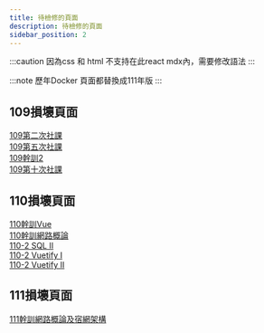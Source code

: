 ```yaml
---
title: 待檢修的頁面
description: 待檢修的頁面
sidebar_position: 2
---
```

:::caution
因為css 和 html 不支持在此react mdx內，需要修改語法
:::

:::note
歷年Docker 頁面都替換成111年版
:::

## 109損壞頁面
[109第二次社課](../109學年度/上學期/2020-10-14%20Linux)  
[109第五次社課](../109學年度/上學期/2020-11-18%20frontend)  
[109幹訓2](../109學年度/上學期/2020-11-21%20幹訓/2020-11-21%20Information%20Security)  
[109第十次社課](../109學年度/上學期/2020-12-23%20JS%20OPP)  
## 110損壞頁面
[110幹訓Vue](../110學年度/上學期/幹訓/2021-12-18Vue)  
[110幹訓網路概論](../110學年度/上學期/幹訓/2021-12-18網路概論)  
[110-2 SQL II](../110學年度/下學期/2022-03-09%20SQL%20II%20基礎MySQL)  
[110-2 Vuetify I](../110學年度/下學期/2022-03-23%20Vuetify)  
[110-2 Vuetify II](../110學年度/下學期/2022-03-30%20Vuetify%20&&%20Vue%20router_)
## 111損壞頁面
[111幹訓網路概論及宿網架構](../上學期/2022-11-19%20網管幹訓/2022-11-20%20網路概論)

